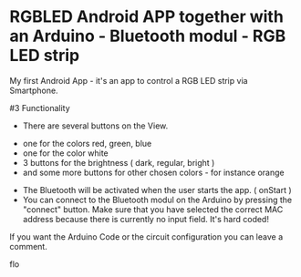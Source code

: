 RGBLED Android APP together with an Arduino - Bluetooth modul - RGB LED strip
======

My first Android App - it's an app to control a RGB LED strip via Smartphone. 


#3 Functionality
- There are several buttons on the View. 
* one for the colors red, green, blue
* one for the color white
* 3 buttons for the brightness ( dark, regular, bright )
*  and some more buttons for other chosen colors - for instance orange
- The Bluetooth will be activated when the user starts the app. ( onStart )
- You can connect to the Bluetooth modul on the Arduino by pressing the "connect" button. Make sure that you have selected the correct MAC address because there is currently no input field. It's hard coded!


If you want the Arduino Code or the  circuit configuration you can leave a comment. 

flo

